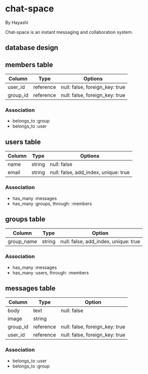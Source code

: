 # chat-space

By Hayashi

Chat-space is an instant messaging and collaboration system.

## database design

## members table

|Column   |Type   |Options                       |
|---------|-------|------------------------------|
|user_id  |reference|null: false, foreign_key: true|
|group_id |reference|null: false, foreign_key: true|

### Association
- belongs_to :group
- belongs_to :user


## users table

|Column   |Type   |Options                             |
|---------|-------|------------------------------------|
|name     |string |null: false                         |
|email    |string |null: false, add_index, unique: true|

### Association
- has_many :messages
- has_many :groups, through: :members


## groups table

|Column    |Type   |Option                              |
|----------|-------|------------------------------------|
|group_name|string |null: false, add_index, unique: true|

### Association
- has_many :messages
- has_many :users, through: :members


## messages table

|Column   |Type   |Option                        |
|---------|-------|------------------------------|
|body     |text   |null: false                   |
|image    |string |                              |
|group_id |reference|null: false, foreign_key: true|
|user_id  |reference|null: false, foreign_key: true|

### Association
- belongs_to :user
- belongs_to :group



